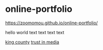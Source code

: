 # online-portfolio

https://zoomomou.github.io/online-portfolio/

hello world
text text text text

[king county](/kingcoutydemo.md)
[trust in media](/nov8.md)
